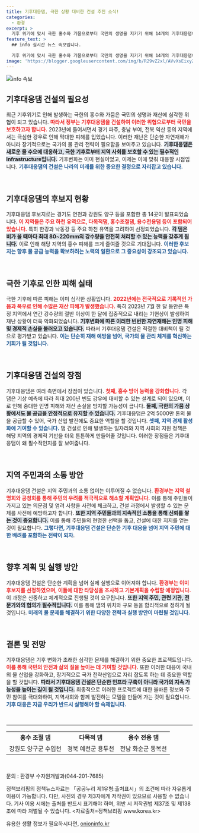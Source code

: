 ```yaml
---
title: 기후대응댐, 극한 상황 대비한 건설 추진 소식!
categories:
  - 환경
excerpt: >
  기후 위기에 맞서 극한 홍수와 가뭄으로부터 국민의 생명을 지키기 위해 14개의 기후대응댐이 건설된다. 이 댐들은 강력한 홍수 방어와 연간 2억 5000만 톤의 물 공급 능력이 있으며, 주민 의견을 반영한 공청회도 진행된다.
feature_text: >
  ## info 실시간 뉴스 속보입니다.

  기후 위기에 맞서 극한 홍수와 가뭄으로부터 국민의 생명을 지키기 위해 14개의 기후대응댐이 건설된다. 이 댐들은 강력한 홍수 방어와 연간 2억 5000만 톤의 물 공급 능력이 있으며, 주민 의견을 반영한 공청회도 진행된다.
image: 'https://blogger.googleusercontent.com/img/b/R29vZ2xl/AVvXsEixyZcFfHzMRdzZMjFBmAUKJYCLCGyLL1o632UiGVXcaFdKo_bkvkuCioo0uUKlGfBVcT3P84aROyZIXSBEx3Aw5nCQ3pTgDom1WDC4m8eifvWiAmWEEVb4x6G_l8C0QH225ldMjyaFvpxGEBGNO37VmDTDMHGhJPq73UglMfDca1-0aw/s1600/blogspot.png'
---
```


<p><img src="https://blogger.googleusercontent.com/img/b/R29vZ2xl/AVvXsEixyZcFfHzMRdzZMjFBmAUKJYCLCGyLL1o632UiGVXcaFdKo_bkvkuCioo0uUKlGfBVcT3P84aROyZIXSBEx3Aw5nCQ3pTgDom1WDC4m8eifvWiAmWEEVb4x6G_l8C0QH225ldMjyaFvpxGEBGNO37VmDTDMHGhJPq73UglMfDca1-0aw/s1600/blogspot.png" alt="info 속보" /></p>

<h2 data-ke-size="size26">기후대응댐 건설의 필요성</h2>

<p data-ke-size="size16">최근 기후위기로 인해 발생하는 극한의 홍수와 가뭄은 국민의 생명과 재산에 심각한 위협이 되고 있습니다. <b><span style="color: #ee2323;">따라서 정부는 기후대응댐을 건설하여 이러한 위협으로부터 국민을 보호하고자 합니다.</span></b> 2023년에 들어서면서 경기 파주, 충남 부여, 전북 익산 등의 지역에서는 극심한 강우로 인해 막대한 피해를 입었습니다. 이러한 재난은 단순한 자연재해가 아니라 장기적으로는 국가의 물 관리 전략이 필요함을 보여주고 있습니다. <b><span style="background-color: #21538527;">기후대응댐은 새로운 물 수요에 대응하고, 극한 기후로부터 지역 사회를 보호할 수 있는 필수적인 Infrastructure입니다.</span></b> 기후변화는 이미 현실이었고, 이제는 이에 맞춰 대응할 시점입니다. <b><span style="color: #1a5490;">기후대응댐의 건설은 나라의 미래를 위한 중요한 결정으로 자리잡고 있습니다.</span></b></p>

<p data-ke-size="size16">&nbsp;</p>

<h2 data-ke-size="size26">기후대응댐의 후보지 현황</h2>

<p data-ke-size="size16">기후대응댐 후보지로는 경기도 연천과 강원도 양구 등을 포함한 총 14곳이 발표되었습니다. <b><span style="color: #ee2323;">이 지역들은 주요 하천 유역으로, 다목적댐, 홍수조절댐, 용수전용댐 등이 포함되어 있습니다.</span></b> 특히 한강과 낙동강 등 주요 하천 유역을 고려하여 선정되었습니다. <b><span style="background-color: #21538527;">각 댐은 비가 올 때마다 최대 80~220mm의 강수량을 안전히 처리할 수 있는 능력을 갖추게 됩니다.</span></b> 이로 인해 해당 지역의 홍수 피해를 크게 줄여줄 것으로 기대됩니다. <b><span style="color: #1a5490;">이러한 후보지는 향후 물 공급 능력을 확보하려는 노력의 일환으로 그 중요성이 강조되고 있습니다.</span></b></p>

<p data-ke-size="size16">&nbsp;</p>

<h2 data-ke-size="size26">극한 기후로 인한 피해 실태</h2>

<p data-ke-size="size16">극한 기후에 따른 피해는 이미 심각한 상황입니다. <b><span style="color: #ee2323;">2022년에는 전국적으로 기록적인 가뭄과 폭우로 인해 수많은 재산 피해가 발생했습니다.</span></b> 특히 2023년 7월 한 달 동안은 특정 지역에서 연간 강수량의 절반 이상이 한 달에 집중적으로 내리는 기현상이 발생하여 재난 상황이 더욱 악화되었습니다. <b><span style="background-color: #21538527;">기후변화에 따른 이러한 빈번한 자연재해는 인명 피해 및 경제적 손실을 불러오고 있습니다.</span></b> 따라서 기후대응댐 건설은 적절한 대비책이 될 것으로 평가받고 있습니다. <b><span style="color: #1a5490;">이는 단순히 재해 예방을 넘어, 국가의 물 관리 체계를 혁신하는 기회가 될 것입니다.</span></b></p>

<p data-ke-size="size16">&nbsp;</p>

<h2 data-ke-size="size26">기후대응댐 건설의 장점</h2>

<p data-ke-size="size16">기후대응댐은 여러 측면에서 장점이 있습니다. <b><span style="color: #ee2323;">첫째, 홍수 방어 능력을 강화합니다.</span></b> 각 댐은 기상 예측에 따라 최대 200년 빈도 강우에 대비할 수 있는 설계로 되어 있으며, 이로 인해 중대한 인명 피해와 재산 손실을 방지할 가능성이 큽니다. <b><span style="background-color: #21538527;">둘째, 극한의 가뭄 상황에서도 물 공급을 안정적으로 유지할 수 있습니다.</span></b> 기후대응댐은 2억 5000만 톤의 물을 공급할 수 있어, 국가 산업 발전에도 중요한 역할을 할 것입니다. <b><span style="color: #1a5490;">셋째, 지역 경제 활성화에 기여할 수 있습니다.</span></b> 댐 건설로 인해 발생하는 일자리와 지역 사회의 지원 정책은 해당 지역의 경제적 기반을 더욱 튼튼하게 만들어줄 것입니다. 이러한 장점들은 기후대응댐이 왜 필수적인지를 잘 보여줍니다.</p>

<p data-ke-size="size16">&nbsp;</p>

<h2 data-ke-size="size26">지역 주민과의 소통 방안</h2>

<p data-ke-size="size16">기후대응댐 건설은 지역 주민과의 소통 없이는 이루어질 수 없습니다. <b><span style="color: #ee2323;">환경부는 지역 설명회와 공청회를 통해 주민의 우려를 적극적으로 해소할 계획입니다.</span></b> 이를 통해 주민들이 가지고 있는 의문점 및 염려 사항을 사전에 체크하고, 건설 과정에서 발생할 수 있는 문제를 사전에 예방하고자 합니다. <b><span style="background-color: #21538527;">또한 지역 주민들과의 지속적인 소통을 통해 신뢰를 쌓는 것이 중요합니다.</span></b> 이를 통해 주민들의 현명한 선택을 돕고, 건설에 대한 지지를 얻는 것이 필요합니다. <b><span style="color: #1a5490;">그렇다면, 기후대응댐 건설은 단순한 기후 대응을 넘어 지역 주민에 대한 배려를 포함하는 전략이 되자</span></b>.</p>

<p data-ke-size="size16">&nbsp;</p>

<h2 data-ke-size="size26">향후 계획 및 실행 방안</h2>

<p data-ke-size="size16">기후대응댐 건설은 단순한 계획을 넘어 실제 실행으로 이어져야 합니다. <b><span style="color: #ee2323;">환경부는 이미 후보지를 선정하였으며, 이들에 대한 타당성을 조사하고 기본계획을 수립할 예정입니다.</span></b> 이 과정은 신중하고 체계적으로 진행될 것이 요구됩니다. <b><span style="background-color: #21538527;">또한 지역 주민, 관련 기관, 전문가와의 협의가 필수적입니다.</span></b> 이를 통해 댐의 위치와 규모 등을 합리적으로 정하게 될 것입니다. <b><span style="color: #1a5490;">미래의 물 문제를 해결하기 위한 다양한 전략과 실행 방안이 마련될 것입니다.</span></b></p>

<p data-ke-size="size16">&nbsp;</p>

<h2 data-ke-size="size26">결론 및 전망</h2>

<p data-ke-size="size16">기후대응댐은 기후 변화가 초래한 심각한 문제를 해결하기 위한 중요한 프로젝트입니다. <b><span style="color: #ee2323;">이를 통해 국민의 안전과 삶의 질을 높이는 데 기여할 것입니다.</span></b> 또한 이러한 대응이 국내의 물 산업을 강화하고, 장기적으로 국가 전략산업으로 자리 잡도록 하는 데 중요한 역할을 할 것입니다. <b><span style="background-color: #21538527;">따라서 기후대응댐 건설은 단순한 인프라 구축이 아니라 국가의 지속 가능성을 높이는 길이 될 것입니다.</span></b> 최종적으로 이러한 프로젝트에 대한 올바른 정보와 주민 참여를 극대화하여, 지역사회와 함께 발전하는 모델을 만들어 가는 것이 필요합니다. <b><span style="color: #1a5490;">기후 대응은 지금 우리가 반드시 실행해야 할 숙제입니다.</span></b></p>

<p data-ke-size="size16">&nbsp;</p>

<hr style="height: 1px; border: 1px solid #ccc;"/>

<table style="width: 100%; border-collapse: collapse;">
    <tr>
        <td style="text-align: center; height: 17px;"><b>홍수 조절 댐</b></td>
        <td style="text-align: center; height: 17px;"><b>다목적 댐</b></td>
        <td style="text-align: center; height: 17px;"><b>용수 전용 댐</b></td>
    </tr>
    <tr>
        <td style="text-align: center; height: 17px;">강원도 양구군 수입천</td>
        <td style="text-align: center; height: 17px;">경북 예천군 용두천</td>
        <td style="text-align: center; height: 17px;">전남 화순군 동복천</td>
    </tr>
</table>

<p data-ke-size="size16">&nbsp;</p>

<p data-ke-size="size16">문의 : 환경부 수자원개발과(044-201-7685)</p>

<p data-ke-size="size16">정책브리핑의 정책뉴스자료는 「공공누리 제1유형:출처표시」의 조건에 따라 자유롭게 이용이 가능합니다. 다만, 사진의 경우 제3자에게 저작권이 있으므로 사용할 수 없습니다. 기사 이용 시에는 출처를 반드시 표기해야 하며, 위반 시 저작권법 제37조 및 제138조에 따라 처벌될 수 있습니다. <자료출처=정책브리핑 www.korea.kr></p>
유용한 생활 정보가 필요하시다면, <a href="https://onioninfo.kr" rel="dofollow">onioninfo.kr</a>


